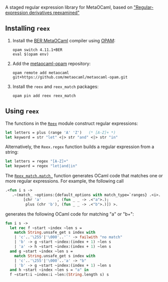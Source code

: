 A staged regular expression library for MetaOCaml, based on ["Regular-expression derivatives reexamined"][reex-paper]

## Installing `reex`

1. Install the [BER MetaOCaml][ber-metaocaml] compiler using [OPAM][opam]:

   ```
   opam switch 4.11.1+BER
   eval $(opam env)
   ```

2. Add the [metaocaml-opam][metaocaml-opam] repository:

   ```
   opam remote add metaocaml git+https://github.com/metaocaml/metaocaml-opam.git
   ```

3. Install the `reex` and `reex_match` packages:

   ```
   opam pin add reex reex_match
   ```

## Using `reex`

The functions in the [`Reex`][reex] module construct regular expressions:

```ocaml
let letters = plus (range 'A' 'Z')   (* [A-Z]+ *)
let keyword = str "let" <|> str "and" <|> str "in"
```

Alternatively, the `Reex.regex` function builds a regular expression from a string:

```ocaml
let letters = regex "[A-Z]+"
let keyword = regex "let|and|in"
```

The [`Reex_match.match_`][reex_match] function generates OCaml code that matches one or more regular expressions.  For example, the following call

```ocaml
.<fun i s ->
   .~(match_ ~options:{default_options with match_type=`ranges} .<i>. .<s>.
        [chr 'a'       , (fun _ _ -> .<"a">.);
         plus (chr 'b'), (fun _ _ -> .<"b">.)]) >.
```

generates the following OCaml code for matching "a" or "b+":

```ocaml
fun i s ->
  let rec f ~start ~index ~len s =
    match String.unsafe_get s index with
    | 'c'..'\255'|'\000'..'`' -> failwith "no match"
    | 'b' -> g ~start ~index:(index + 1) ~len s
    | 'a' -> h ~start ~index:(index + 1) ~len s
  and g ~start ~index ~len s =
    match String.unsafe_get s index with
    | 'c'..'\255'|'\000'..'a' -> "b"
    | 'b' -> g ~start ~index:(index + 1) ~len s
  and h ~start ~index ~len s = "a" in
  f ~start:i ~index:i ~len:(String.length s) s
```

[reex-paper]: https://www.ccs.neu.edu/home/turon/re-deriv.pdf
[metaocaml-opam]: https://github.com/metaocaml/metaocaml-opam
[ber-metaocaml]: https://okmij.org/ftp/ML/MetaOCaml.html
[opam]: https://opam.ocaml.org/
[reex]: https://github.com/yallop/reex/blob/master/lib/reex.mli
[reex_match]: https://github.com/yallop/reex/blob/master/lib/reex_match.mli
